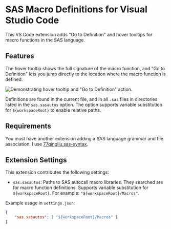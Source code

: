 # SAS Macro Definitions for Visual Studio Code

This VS Code extension adds "Go to Definition" and hover tooltips for macro functions in the SAS language.

## Features

The hover tooltip shows the full signature of the macro function, and "Go to Definition" lets you jump directly to the location where the macro function is defined.

![Demonstrating hover tooltip and "Go to Definition" action.](images/demo.gif)

Definitions are found in the current file, and in all `.sas` files in directories listed in the `sas.sasautos` option. The option supports variable substitution for `${workspaceRoot}` to enable relative paths.

## Requirements

You must have another extension adding a SAS language grammar and file association. I use [77qingliu.sas-syntax](https://marketplace.visualstudio.com/items?itemName=77qingliu.sas-syntax).

## Extension Settings

This extension contributes the following settings:

* `sas.sasautos`: Paths to SAS autocall macro libraries. They searched are for macro function definitions. Supports variable substitution for `${workspaceRoot}`. For example: `"${workspaceRoot}/Macros"`.

Example usage in `settings.json`:

```json
{
    "sas.sasautos": [ "${workspaceRoot}/Macros" ]
}
```
